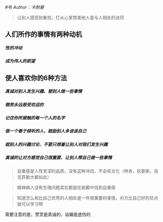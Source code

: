#书  *Author：卡耐基*

> 让别人感受到重视，打从心里赞美他人是与人相处的诀窍

## 人们所作的事情有两种动机
##### 性的冲动
##### 成为伟人的欲望

## 使人喜欢你的6种方法
##### 真诚对别人发生兴趣、替别人做一些事情
##### 微笑永远是受欢迎的
##### 记住你所接触的每一个人的名字
##### 做一个善于倾听的人，鼓励别人多谈谈自己
##### 就别人的兴趣讨论、不要只想着让别人对我们发生兴趣
##### 真诚的让对方感觉自己很重要、让别人帮自己做一些事情

> 自重感是人性至深的品质，没有这种冲动，不会有文化（林肯，狄更斯，洛克菲勒大都如此）

> 精神病人没有生理问题其实都是在疯癫中找到自重感

> 知道怎么和比自己优秀的人相处是一件很重要的事情，对方比自己好的优点就可以学习啊

需要注意的是，赞赏是真诚的，谄媚是虚伪的





